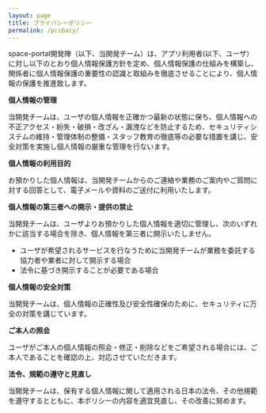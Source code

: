 ```yaml
---
layout: page
title: プライバシーポリシー
permalink: /pribacy/
---
```


space-portal開発陣（以下、当開発チーム）は、アプリ利用者(以下、ユーザ）に対し以下のとおり個人情報保護方針を定め、個人情報保護の仕組みを構築し、関係者に個人情報保護の重要性の認識と取組みを徹底させることにより、個人情報の保護を推進致します。


**個人情報の管理**

当開発チームは、ユーザの個人情報を正確かつ最新の状態に保ち、個人情報への不正アクセス・紛失・破損・改ざん・漏洩などを防止するため、セキュリティシステムの維持・管理体制の整備・スタッフ教育の徹底等の必要な措置を講じ、安全対策を実施し個人情報の厳重な管理を行ないます。


**個人情報の利用目的**

お預かりした個人情報は、当開発チームからのご連絡や業務のご案内やご質問に対する回答として、電子メールや資料のご送付に利用いたします。


**個人情報の第三者への開示・提供の禁止**

当開発チームは、ユーザよりお預かりした個人情報を適切に管理し、次のいずれかに該当する場合を除き、個人情報を第三者に開示いたしません。
 - ユーザが希望されるサービスを行なうために当開発チームが業務を委託する協力者や業者に対して開示する場合
- 法令に基づき開示することが必要である場合


**個人情報の安全対策**

当開発チームは、個人情報の正確性及び安全性確保のために、セキュリティに万全の対策を講じています。


**ご本人の照会**

ユーザがご本人の個人情報の照会・修正・削除などをご希望される場合には、ご本人であることを確認の上、対応させていただきます。


**法令、規範の遵守と見直し**

当開発チームは、保有する個人情報に関して適用される日本の法令、その他規範を遵守するとともに、本ポリシーの内容を適宜見直し、その改善に努めます。
